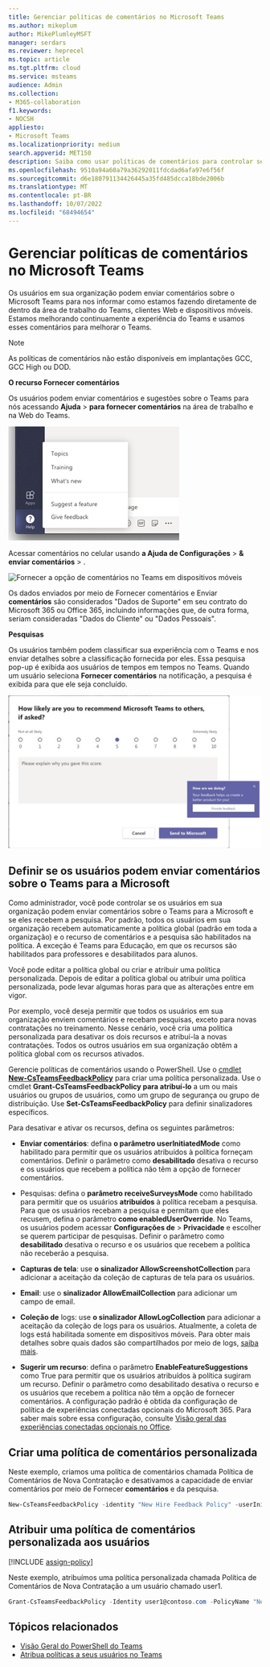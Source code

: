 ```yaml
---
title: Gerenciar políticas de comentários no Microsoft Teams
ms.author: mikeplum
author: MikePlumleyMSFT
manager: serdars
ms.reviewer: heprecel
ms.topic: article
ms.tgt.pltfrm: cloud
ms.service: msteams
audience: Admin
ms.collection:
- M365-collaboration
f1.keywords:
- NOCSH
appliesto:
- Microsoft Teams
ms.localizationpriority: medium
search.appverid: MET150
description: Saiba como usar políticas de comentários para controlar se os usuários do Teams em sua organização podem enviar comentários sobre o Teams para a Microsoft.
ms.openlocfilehash: 9510a94a60a79a36292011fdcdad6afa97e6f56f
ms.sourcegitcommit: d6e180791134426445a35fd485dcca18bde2006b
ms.translationtype: MT
ms.contentlocale: pt-BR
ms.lasthandoff: 10/07/2022
ms.locfileid: "68494654"
---
```

# <a name="manage-feedback-policies-in-microsoft-teams"></a>Gerenciar políticas de comentários no Microsoft Teams

Os usuários em sua organização podem enviar comentários sobre o Microsoft Teams para nos informar como estamos fazendo diretamente de dentro da área de trabalho do Teams, clientes Web e dispositivos móveis. Estamos melhorando continuamente a experiência do Teams e usamos esses comentários para melhorar o Teams.

> [!NOTE]
> As políticas de comentários não estão disponíveis em implantações GCC, GCC High ou DOD.

**O **recurso Fornecer comentários****

Os usuários podem enviar comentários e sugestões sobre o Teams para nós acessando **Ajuda** > **para fornecer comentários** na área de trabalho e na Web do Teams.


![Fornecer a opção de comentários no Teams](media/manage-feedback-policies-in-teams-give-feedback.png)

Acessar comentários no celular usando **a Ajuda de Configurações** > **& enviar comentários** > .

![Fornecer a opção de comentários no Teams em dispositivos móveis](media/feedback3.jpg)

 Os dados enviados  por meio de Fornecer comentários e Enviar **comentários** são considerados "Dados de Suporte" em seu contrato do Microsoft 365 ou Office 365, incluindo informações que, de outra forma, seriam consideradas "Dados do Cliente" ou "Dados Pessoais".



**Pesquisas**

Os usuários também podem classificar sua experiência com o Teams e nos enviar detalhes sobre a classificação fornecida por eles. Essa pesquisa pop-up é exibida aos usuários de tempos em tempos no Teams. Quando um usuário seleciona **Fornecer comentários** na notificação, a pesquisa é exibida para que ele seja concluído.

![a notificação e formulário da pesquisa no Teams.](media/manage-feedback-policies-in-teams-survey.png)

## <a name="set-whether-users-can-send-feedback-about-teams-to-microsoft"></a>Definir se os usuários podem enviar comentários sobre o Teams para a Microsoft

Como administrador, você pode controlar se os usuários em sua organização podem enviar comentários sobre o Teams para a Microsoft e se eles recebem a pesquisa. Por padrão, todos os usuários em sua organização recebem automaticamente a política global (padrão em toda a organização) e o recurso de comentários e a pesquisa são habilitados na política. A exceção é Teams para Educação, em que os recursos são habilitados para professores e desabilitados para alunos.

Você pode editar a política global ou criar e atribuir uma política personalizada. Depois de editar a política global ou atribuir uma política personalizada, pode levar algumas horas para que as alterações entre em vigor.

Por exemplo, você deseja permitir que todos os usuários em sua organização enviem comentários e recebam pesquisas, exceto para novas contratações no treinamento. Nesse cenário, você cria uma política personalizada para desativar os dois recursos e atribuí-la a novas contratações. Todos os outros usuários em sua organização obtêm a política global com os recursos ativados.  

Gerencie políticas de comentários usando o PowerShell. Use o [cmdlet **New-CsTeamsFeedbackPolicy**](/powershell/module/skype/new-csteamsfeedbackpolicy) para criar uma política personalizada. Use o cmdlet **Grant-CsTeamsFeedbackPolicy para atribuí-lo** a um ou mais usuários ou grupos de usuários, como um grupo de segurança ou grupo de distribuição. Use **Set-CsTeamsFeedbackPolicy** para definir sinalizadores específicos.

Para desativar e ativar os recursos, defina os seguintes parâmetros:

 - **Enviar comentários**: defina **o parâmetro userInitiatedMode** como habilitado para permitir que os usuários atribuídos à política forneçam comentários. Definir o parâmetro como **desabilitado** desativa o recurso e os usuários que recebem a política não têm a opção de fornecer comentários.

 - Pesquisas: defina o **parâmetro receiveSurveysMode** como  habilitado para permitir que os usuários **atribuídos** à política recebam a pesquisa. Para que os usuários recebam a pesquisa e permitam que eles recusem, defina o parâmetro **como enabledUserOverride**. No Teams, os usuários podem acessar **Configurações de** > **Privacidade** e escolher se querem participar de pesquisas. Definir o parâmetro como **desabilitado** desativa o recurso e os usuários que recebem a política não receberão a pesquisa.

 - **Capturas de tela**: use **o sinalizador AllowScreenshotCollection** para adicionar a aceitação da coleção de capturas de tela para os usuários.
 - **Email**: use o **sinalizador AllowEmailCollection** para adicionar um campo de email.
 - **Coleção de** logs: use **o sinalizador AllowLogCollection** para adicionar a aceitação da coleção de logs para os usuários. Atualmente, a coleta de logs está habilitada somente em dispositivos móveis. Para obter mais detalhes sobre quais dados são compartilhados por meio de logs, [saiba mais](https://go.microsoft.com/fwlink/?linkid=2168178).
 - **Sugerir um recurso**: defina o parâmetro **EnableFeatureSuggestions** como True para permitir que os usuários atribuídos à política sugiram um recurso. Definir o parâmetro como desabilitado desativa o recurso e os usuários que recebem a política não têm a opção de fornecer comentários. A configuração padrão é obtida da configuração de política de experiências conectadas opcionais do Microsoft 365. Para saber mais sobre essa configuração, consulte [Visão geral das experiências conectadas opcionais no Office](/deployoffice/privacy/optional-connected-experiences).

## <a name="create-a-custom-feedback-policy"></a>Criar uma política de comentários personalizada

Neste exemplo, criamos uma política de comentários chamada Política de Comentários de Nova Contratação e desativamos a capacidade de enviar comentários por meio de Fornecer **comentários** e da pesquisa.

```PowerShell
New-CsTeamsFeedbackPolicy -identity "New Hire Feedback Policy" -userInitiatedMode disabled -receiveSurveysMode disabled
```

## <a name="assign-a-custom-feedback-policy-to-users"></a>Atribuir uma política de comentários personalizada aos usuários

[!INCLUDE [assign-policy](includes/assign-policy.md)]

Neste exemplo, atribuímos uma política personalizada chamada Política de Comentários de Nova Contratação a um usuário chamado user1.

```PowerShell
Grant-CsTeamsFeedbackPolicy -Identity user1@contoso.com -PolicyName "New Hire Feedback Policy"
```

## <a name="related-topics"></a>Tópicos relacionados

- [Visão Geral do PowerShell do Teams](teams-powershell-overview.md)
- [Atribua políticas a seus usuários no Teams](policy-assignment-overview.md)
